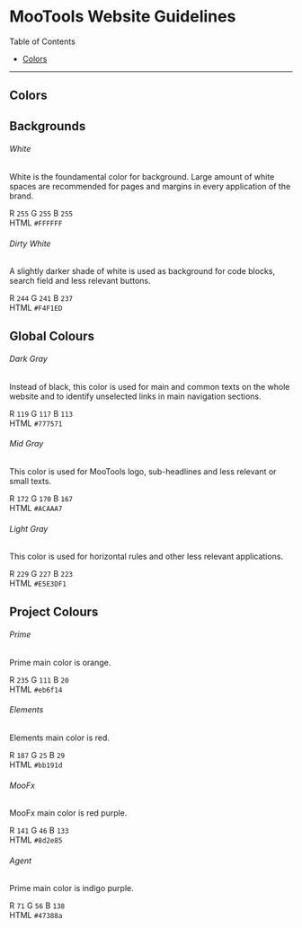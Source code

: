 MooTools Website Guidelines
==============

Table of Contents

* [Colors](#colors)


* * *

Colors
-------------

## Backgrounds

###### White

White is the foundamental color for background.
Large amount of white spaces are recommended for pages and margins in every application of the brand.

R `255` G `255` B `255`  
HTML `#FFFFFF`

###### Dirty White

A slightly darker shade of white is used as background for code blocks, search field and less relevant buttons.

R `244` G `241` B `237`  
HTML `#F4F1ED`

## Global Colours

###### Dark Gray

Instead of black, this color is used for main and common texts on the whole website and to identify unselected links in main navigation sections.

R `119` G `117` B `113`  
HTML `#777571`

###### Mid Gray

This color is used for MooTools logo, sub-headlines and less relevant or small texts.

R `172` G `170` B `167`  
HTML `#ACAAA7`

###### Light Gray

This color is used for horizontal rules and other less relevant applications.

R `229` G `227` B `223`  
HTML `#E5E3DF1`

## Project Colours

###### Prime

Prime main color is orange.

R `235` G `111` B `20`  
HTML `#eb6f14`

###### Elements

Elements main color is red.

R `187` G `25` B `29`  
HTML `#bb191d`

###### MooFx

MooFx main color is red purple.

R `141` G `46` B `133`  
HTML `#8d2e85`

###### Agent

Prime main color is indigo purple.

R `71` G `56` B `138`  
HTML `#47388a`
